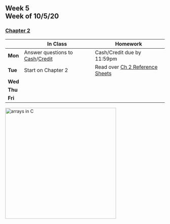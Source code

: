 <meta http-equiv="refresh" content="300"/>

## Week 5<br>Week of 10/5/20  

### [Chapter 2](/ap/curriculum/2)  

  |       |In Class               |Homework   |
  |-------|---------              |---------  |
  |**Mon**|Answer questions to [Cash](https://cs50.harvard.edu/ap/2021/curriculum/x/psets/1/cash/)/[Credit](https://cs50.harvard.edu/ap/2021/curriculum/x/psets/1/credit/ ) |Cash/Credit due by 11:59pm |
  |**Tue**|Start on Chapter 2 |Read over [Ch 2 Reference Sheets](\ap\assets\pdfs\ch2_ref_sheets.pdf) |
  |**Wed**| | |
  |**Thu**| | |
  |**Fri**| | |

<img src="https://media.geeksforgeeks.org/wp-content/cdn-uploads/Array-In-C.png" alt="arrays in C" height="350">

